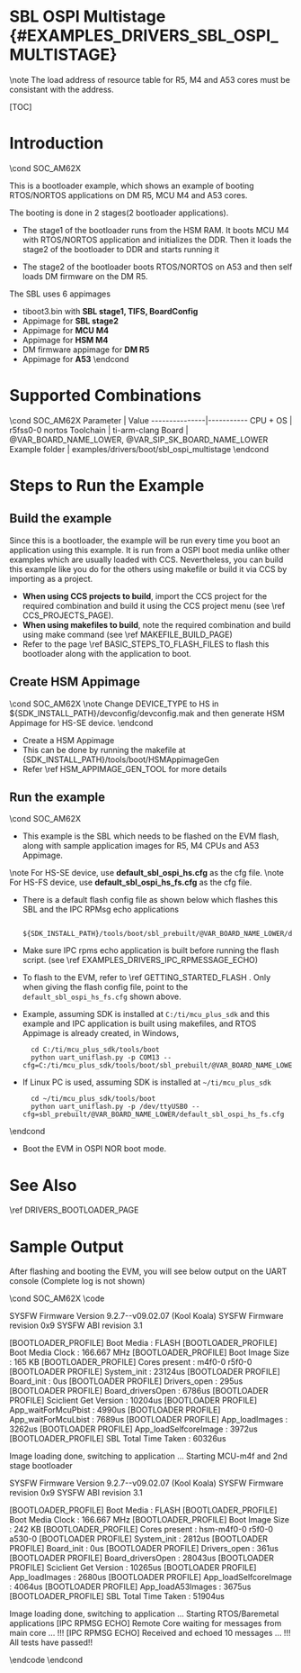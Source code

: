 # SBL OSPI  Multistage {#EXAMPLES_DRIVERS_SBL_OSPI_MULTISTAGE}

\note The load address of resource table for R5, M4 and A53 cores must be consistant with the address.

[TOC]

# Introduction

\cond SOC_AM62X

This is a bootloader example, which shows an example of booting  RTOS/NORTOS applications on DM R5, MCU M4 and A53 cores.

The booting is done in 2 stages(2 bootloader applications).
 - The stage1 of the bootloader runs from the HSM RAM. It boots MCU M4 with RTOS/NORTOS application and initializes the DDR. Then it loads the stage2 of the bootloader to DDR and starts running it

 - The stage2 of the bootloader boots RTOS/NORTOS on A53 and then self loads DM firmware on the DM R5.

The SBL uses 6 appimages
- tiboot3.bin with **SBL stage1, TIFS, BoardConfig**
- Appimage for **SBL stage2**
- Appimage for **MCU M4**
- Appimage for **HSM M4**
- DM firmware appimage for **DM R5**
- Appimage for **A53**
\endcond

# Supported Combinations

\cond SOC_AM62X
 Parameter      | Value
 ---------------|-----------
 CPU + OS       | r5fss0-0 nortos
 Toolchain      | ti-arm-clang
 Board          |  @VAR_BOARD_NAME_LOWER, @VAR_SIP_SK_BOARD_NAME_LOWER
 Example folder | examples/drivers/boot/sbl_ospi_multistage
\endcond

# Steps to Run the Example

## Build the example

Since this is a bootloader, the example will be run every time you boot an application using this example. It is run from a OSPI boot media  unlike other examples which are usually loaded with CCS. Nevertheless, you can build this example like you do for the others using makefile or build it via CCS by importing as a project.

- **When using CCS projects to build**, import the CCS project for the required combination
  and build it using the CCS project menu (see \ref CCS_PROJECTS_PAGE).
- **When using makefiles to build**, note the required combination and build using
  make command (see \ref MAKEFILE_BUILD_PAGE)
- Refer to the page \ref BASIC_STEPS_TO_FLASH_FILES to flash this bootloader along with the application to boot.

## Create HSM Appimage
\cond SOC_AM62X
\note Change DEVICE_TYPE to HS in ${SDK_INSTALL_PATH}/devconfig/devconfig.mak and then generate HSM Appimage for HS-SE device.
\endcond

- Create a HSM Appimage
- This can be done by running the makefile at {SDK_INSTALL_PATH}/tools/boot/HSMAppimageGen
- Refer \ref HSM_APPIMAGE_GEN_TOOL for more details

## Run the example

\cond SOC_AM62X
- This example is the SBL which needs to be flashed on the EVM flash, along with sample application images for R5, M4 CPUs and A53 Appimage.

\note For HS-SE device, use **default_sbl_ospi_hs.cfg** as the cfg file.
\note For HS-FS device, use **default_sbl_ospi_hs_fs.cfg** as the cfg file.

- There is a default flash config file as shown below which flashes this SBL and the IPC RPMsg echo applications

        ${SDK_INSTALL_PATH}/tools/boot/sbl_prebuilt/@VAR_BOARD_NAME_LOWER/default_sbl_ospi_hs_fs.cfg

- Make sure IPC rpms echo application is built before running the flash script. (see \ref EXAMPLES_DRIVERS_IPC_RPMESSAGE_ECHO)

- To flash to the EVM, refer to \ref GETTING_STARTED_FLASH . Only when giving the flash config file, point to the `default_sbl_ospi_hs_fs.cfg` shown above.

- Example, assuming SDK is installed at `C:/ti/mcu_plus_sdk` and this example and IPC application is built using makefiles, and RTOS Appimage is already created, in Windows,

        cd C:/ti/mcu_plus_sdk/tools/boot
        python uart_uniflash.py -p COM13 --cfg=C:/ti/mcu_plus_sdk/tools/boot/sbl_prebuilt/@VAR_BOARD_NAME_LOWER/default_sbl_ospi_hs_fs.cfg

- If Linux PC is used, assuming SDK is installed at `~/ti/mcu_plus_sdk`

        cd ~/ti/mcu_plus_sdk/tools/boot
        python uart_uniflash.py -p /dev/ttyUSB0 --cfg=sbl_prebuilt/@VAR_BOARD_NAME_LOWER/default_sbl_ospi_hs_fs.cfg

\endcond

- Boot the EVM in OSPI NOR boot mode.

# See Also

\ref DRIVERS_BOOTLOADER_PAGE

# Sample Output

After flashing and booting the EVM, you will see below output on the UART console (Complete log is not shown)

\cond SOC_AM62X
\code

SYSFW Firmware Version 9.2.7--v09.02.07 (Kool Koala)
SYSFW Firmware revision 0x9
SYSFW ABI revision 3.1

[BOOTLOADER_PROFILE] Boot Media       : FLASH
[BOOTLOADER_PROFILE] Boot Media Clock : 166.667 MHz
[BOOTLOADER_PROFILE] Boot Image Size  : 165 KB
[BOOTLOADER_PROFILE] Cores present    :
m4f0-0
r5f0-0
[BOOTLOADER PROFILE] System_init                      :      23124us
[BOOTLOADER PROFILE] Board_init                       :          0us
[BOOTLOADER PROFILE] Drivers_open                     :        295us
[BOOTLOADER PROFILE] Board_driversOpen                :       6786us
[BOOTLOADER PROFILE] Sciclient Get Version            :      10204us
[BOOTLOADER PROFILE] App_waitForMcuPbist              :       4990us
[BOOTLOADER PROFILE] App_waitForMcuLbist              :       7689us
[BOOTLOADER PROFILE] App_loadImages                   :       3262us
[BOOTLOADER PROFILE] App_loadSelfcoreImage            :       3972us
[BOOTLOADER_PROFILE] SBL Total Time Taken             :      60326us

Image loading done, switching to application ...
Starting MCU-m4f and 2nd stage bootloader

SYSFW Firmware Version 9.2.7--v09.02.07 (Kool Koala)
SYSFW Firmware revision 0x9
SYSFW ABI revision 3.1

[BOOTLOADER_PROFILE] Boot Media       : FLASH
[BOOTLOADER_PROFILE] Boot Media Clock : 166.667 MHz
[BOOTLOADER_PROFILE] Boot Image Size  : 242 KB
[BOOTLOADER_PROFILE] Cores present    :
hsm-m4f0-0
r5f0-0
a530-0
[BOOTLOADER PROFILE] System_init                      :       2812us
[BOOTLOADER PROFILE] Board_init                       :          0us
[BOOTLOADER PROFILE] Drivers_open                     :        361us
[BOOTLOADER PROFILE] Board_driversOpen                :      28043us
[BOOTLOADER PROFILE] Sciclient Get Version            :      10265us
[BOOTLOADER PROFILE] App_loadImages                   :       2680us
[BOOTLOADER PROFILE] App_loadSelfcoreImage            :       4064us
[BOOTLOADER PROFILE] App_loadA53Images                :       3675us
[BOOTLOADER_PROFILE] SBL Total Time Taken             :      51904us

Image loading done, switching to application ...
Starting RTOS/Baremetal applications
[IPC RPMSG ECHO] Remote Core waiting for messages from main core ... !!!
[IPC RPMSG ECHO] Received and echoed 10 messages ... !!!
All tests have passed!!

\endcode
\endcond